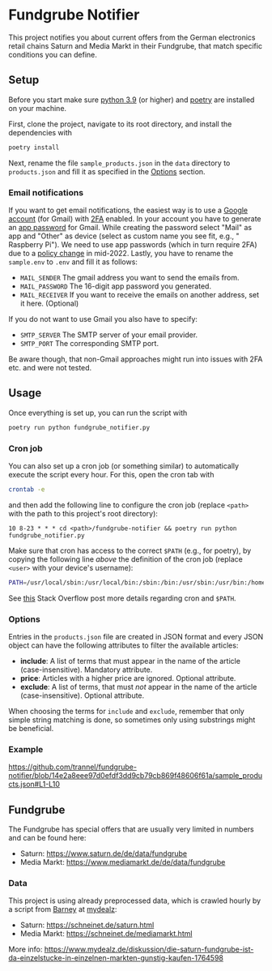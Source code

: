 # Fundgrube Notifier

This project notifies you about current offers from the German electronics retail chains Saturn and Media Markt in their Fundgrube, that match specific conditions you can define.

## Setup

Before you start make sure [python 3.9](https://www.python.org/downloads/) (or higher) and [poetry](https://python-poetry.org/docs/) are installed on your machine.

First, clone the project, navigate to its root directory, and install the dependencies with
```bash
poetry install
```

Next, rename the file `sample_products.json` in the `data` directory to `products.json` and fill it as specified in the [Options](#options) section.

### Email notifications

If you want to get email notifications, the easiest way is to use a [Google account](https://www.google.com/account/about/) (for Gmail)
with [2FA](https://support.google.com/accounts/answer/185839) enabled.
In your account you have to generate an [app password](https://support.google.com/accounts/answer/185833) for Gmail.
While creating the password select "Mail" as app and "Other" as device (select as custom name you see fit, e.g., " Raspberry Pi").
We need to use app passwords (which in turn require 2FA) due to a [policy change](https://support.google.com/accounts/answer/6010255) in mid-2022.
Lastly, you have to rename the `sample.env` to `.env` and fill it as follows:
- `MAIL_SENDER` The gmail address you want to send the emails from.
- `MAIL_PASSWORD` The 16-digit app password you generated.
- `MAIL_RECEIVER` If you want to receive the emails on another address, set it here. (Optional)

If you do not want to use Gmail you also have to specify:
- `SMTP_SERVER` The SMTP server of your email provider.
- `SMTP_PORT` The corresponding SMTP port.

Be aware though, that non-Gmail approaches might run into issues with 2FA etc. and were not tested.

## Usage

Once everything is set up, you can run the script with
```bash
poetry run python fundgrube_notifier.py
```

### Cron job

You can also set up a cron job (or something similar) to automatically execute the script every hour.
For this, open the cron tab with
```bash
crontab -e
```
and then add the following line to configure the cron job (replace `<path>` with the path to this project's root directory):
```crontab
10 8-23 * * * cd <path>/fundgrube-notifier && poetry run python fundgrube_notifier.py
```
Make sure that cron has access to the correct `$PATH` (e.g., for poetry), by copying the following line *above* the definition of the cron job (replace `<user>` with your device's username):
```bash
PATH=/usr/local/sbin:/usr/local/bin:/sbin:/bin:/usr/sbin:/usr/bin:/home/<user>/.local/bin
```
See [this](https://stackoverflow.com/questions/2388087/how-to-get-cron-to-call-in-the-correct-paths) Stack Overflow post more details regarding cron and `$PATH`.

### Options

Entries in the `products.json` file are created in JSON format and every JSON object can have the following attributes to filter the available articles:
- **include**: A list of terms that must appear in the name of the article (case-insensitive). Mandatory attribute.
- **price**: Articles with a higher price are ignored. Optional attribute.
- **exclude**: A list of terms, that must *not* appear in the name of the article (case-insensitive). Optional attribute.

When choosing the terms for `include` and `exclude`, remember that only simple string matching is done, so sometimes only using substrings might be beneficial.

### Example

https://github.com/trannel/fundgrube-notifier/blob/14e2a8eee97d0efdf3dd9cb79cb869f48606f61a/sample_products.json#L1-L10

## Fundgrube

The Fundgrube has special offers that are usually very limited in numbers and can be found here:
- Saturn: https://www.saturn.de/de/data/fundgrube
- Media Markt: https://www.mediamarkt.de/de/data/fundgrube

### Data

This project is using already preprocessed data, which is crawled hourly by a script
from [Barney](https://www.mydealz.de/profile/Barney) at [mydealz](https://www.mydealz.de/):

- Saturn: https://schneinet.de/saturn.html
- Media Markt: https://schneinet.de/mediamarkt.html

More info:
https://www.mydealz.de/diskussion/die-saturn-fundgrube-ist-da-einzelstucke-in-einzelnen-markten-gunstig-kaufen-1764598
 
